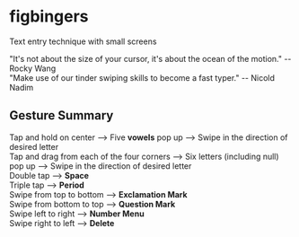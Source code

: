 # figbingers
Text entry technique with small screens  

"It's not about the size of your cursor, it's about the ocean of the motion." -- Rocky Wang  
"Make use of our tinder swiping skills to become a fast typer." -- Nicold Nadim



## Gesture Summary
Tap and hold on center --> Five <strong>vowels</strong> pop up --> Swipe in the direction of desired letter  
Tap and drag from each of the four corners --> Six letters (including null) pop up --> Swipe in the direction of desired letter  
Double tap --> <strong>Space</strong>  
Triple tap --> <strong>Period</strong>  
Swipe from top to bottom --> <strong>Exclamation Mark</strong><br>
Swipe from bottom to top --> <strong>Question Mark</strong><br>
Swipe left to right --> <strong>Number Menu</strong><br>
Swipe right to left --> <strong>Delete</strong>

